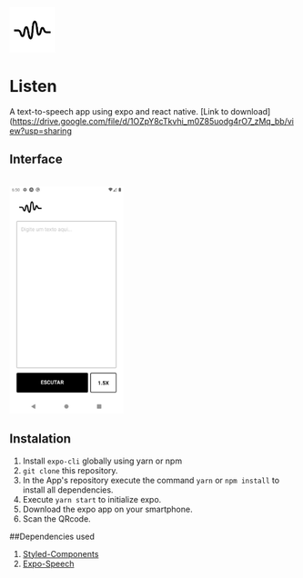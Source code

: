 <img src="https://github.com/enzocsantos18/listen/blob/master/assets/icon.png" height="80" width="80" ><br>
# Listen
A text-to-speech app using expo and react native.
[Link to download](https://drive.google.com/file/d/1OZpY8cTkvhi_m0Z85uodg4rO7_zMq_bb/view?usp=sharing

## Interface
<br><img src="https://github.com/enzocsantos18/listen/blob/master/assets/layout.png" height="400" width="auto" ><br>

## Instalation
1. Install `expo-cli` globally using yarn or npm
2. `git clone` this repository.
3. In the App's repository execute the command `yarn` or `npm install` to install all dependencies.
4. Execute `yarn start` to initialize expo.
5. Download the expo app on your smartphone.
6. Scan the QRcode.

##Dependencies used
1. [Styled-Components](https://styled-components.com/)
2. [Expo-Speech](https://docs.expo.io/versions/latest/sdk/speech/)
